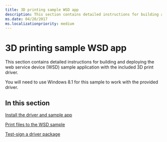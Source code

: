 ```yaml
---
title: 3D printing sample WSD app
description: This section contains detailed instructions for building and deploying the web service device (WSD) sample application with the included 3D print driver.
ms.date: 04/20/2017
ms.localizationpriority: medium
---
```


# 3D printing sample WSD app


This section contains detailed instructions for building and deploying the web service device (WSD) sample application with the included 3D print driver.

You will need to use Windows 8.1 for this sample to work with the provided driver.

## In this section


[Install the driver and sample app](install-the-driver-and-sample-app.md)

[Print files to the WSD sample](print-files-to-the-wsd-sample.md)

[Test-sign a driver package](test-sign-a-driver-package.md)

 

 




